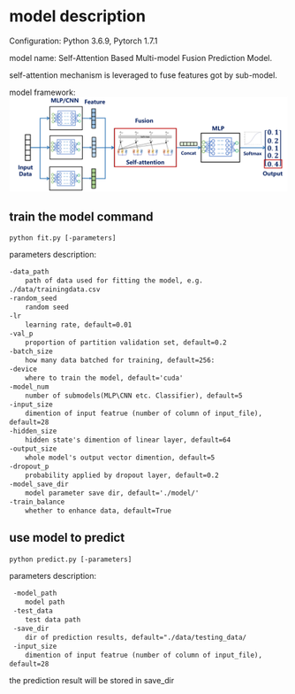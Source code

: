 # model description

Configuration: Python 3.6.9, Pytorch 1.7.1

model name: Self-Attention Based Multi-model Fusion Prediction Model.

self-attention mechanism is leveraged to fuse features got by sub-model.

model framework:
<img src=".\模型架构.png" alt= '示意图' style="zoom: 50%;" />

## train the model command

    python fit.py [-parameters]
parameters description:

    -data_path 
        path of data used for fitting the model, e.g. ./data/trainingdata.csv
    -random_seed
        random seed
    -lr
        learning rate, default=0.01
    -val_p
        proportion of partition validation set, default=0.2
    -batch_size
        how many data batched for training, default=256:
    -device
        where to train the model, default='cuda'
    -model_num
        number of submodels(MLP\CNN etc. Classifier), default=5
    -input_size
        dimention of input featrue (number of column of input_file), default=28
    -hidden_size
        hidden state's dimention of linear layer, default=64
    -output_size
        whole model's output vector dimention, default=5
    -dropout_p
        probability applied by dropout layer, default=0.2
    -model_save_dir
        model parameter save dir, default='./model/'
    -train_balance
        whether to enhance data, default=True

## use model to predict

    python predict.py [-parameters]
parameters description:

     -model_path
        model path
     -test_data
        test data path
     -save_dir
        dir of prediction results, default="./data/testing_data/
     -input_size
        dimention of input featrue (number of column of input_file), default=28

the prediction result will be stored in save_dir
